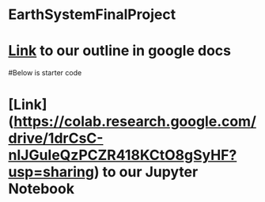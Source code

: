 # EarthSystemFinalProject
# [Link](https://docs.google.com/document/d/1LurtyAq_NeBAnmNrYTT3M7ExA_n_Q12iAuOsPxxy0yc/edit?usp=sharing) to our outline in google docs
#Below is starter code
# [Link] (https://colab.research.google.com/drive/1drCsC-nlJGuIeQzPCZR418KCtO8gSyHF?usp=sharing) to our Jupyter Notebook
